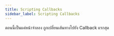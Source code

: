 ```yaml
---
title: Scripting Callbacks
sidebar_label: Scripting Callbacks
---
```


ตอนนี้เป็นแค่หน้าจำลอง ถูกเปลี่ยนเส้นทางไปยัง Callback แรกสุด

